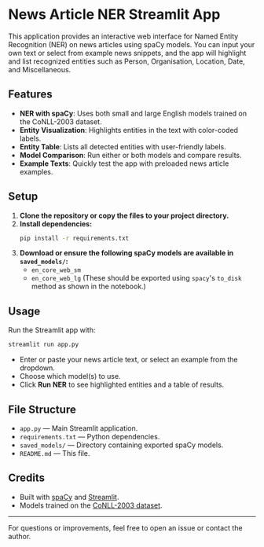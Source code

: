 # News Article NER Streamlit App

This application provides an interactive web interface for Named Entity Recognition (NER) on news articles using spaCy models. You can input your own text or select from example news snippets, and the app will highlight and list recognized entities such as Person, Organisation, Location, Date, and Miscellaneous.

## Features
- **NER with spaCy**: Uses both small and large English models trained on the CoNLL-2003 dataset.
- **Entity Visualization**: Highlights entities in the text with color-coded labels.
- **Entity Table**: Lists all detected entities with user-friendly labels.
- **Model Comparison**: Run either or both models and compare results.
- **Example Texts**: Quickly test the app with preloaded news article examples.

## Setup
1. **Clone the repository or copy the files to your project directory.**
2. **Install dependencies:**
   ```bash
   pip install -r requirements.txt
   ```
3. **Download or ensure the following spaCy models are available in `saved_models/`:**
   - `en_core_web_sm`
   - `en_core_web_lg`
   (These should be exported using `spacy`'s `to_disk` method as shown in the notebook.)

## Usage
Run the Streamlit app with:
```bash
streamlit run app.py
```

- Enter or paste your news article text, or select an example from the dropdown.
- Choose which model(s) to use.
- Click **Run NER** to see highlighted entities and a table of results.

## File Structure
- `app.py` — Main Streamlit application.
- `requirements.txt` — Python dependencies.
- `saved_models/` — Directory containing exported spaCy models.
- `README.md` — This file.

## Credits
- Built with [spaCy](https://spacy.io/) and [Streamlit](https://streamlit.io/).
- Models trained on the [CoNLL-2003 dataset](https://www.clips.uantwerpen.be/conll2003/ner/).

---
For questions or improvements, feel free to open an issue or contact the author. 